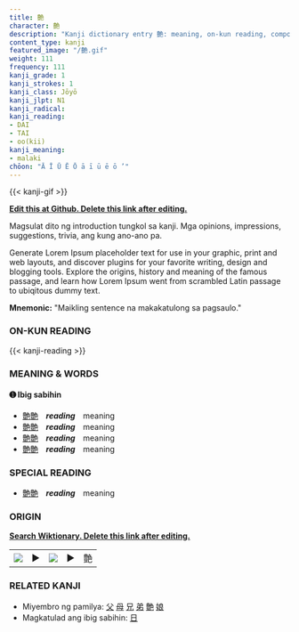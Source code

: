 ```yaml
---
title: 艶
character: 艶
description: "Kanji dictionary entry 艶: meaning, on-kun reading, compounds, origin, related kanji"
content_type: kanji
featured_image: "/艶.gif"
weight: 111
frequency: 111
kanji_grade: 1
kanji_strokes: 1
kanji_class: Jōyō
kanji_jlpt: N1
kanji_radical: 
kanji_reading: 
- DAI
- TAI
- oo(kii)
kanji_meaning:
- malaki
chōon: "Ā Ī Ū Ē Ō ā ī ū ē ō ’"
---
```

[//]: # (Don't edit the line below. Kanji animated GIF code is automatically generated.)
{{< kanji-gif >}}

[//]: # (Edit below this line.)

**[Edit this at Github. Delete this link after editing.](https://github.com/tim0g/tim/tree/main/content/kanji/艶/index.md)**

Magsulat dito ng introduction tungkol sa kanji. Mga opinions, impressions, suggestions, trivia, ang kung ano-ano pa.

Generate Lorem Ipsum placeholder text for use in your graphic, print and web layouts, and discover plugins for your favorite writing, design and blogging tools. Explore the origins, history and meaning of the famous passage, and learn how Lorem Ipsum went from scrambled Latin passage to ubiqitous dummy text.
 
**Mnemonic:** "Maikling sentence na makakatulong sa pagsaulo."

### ON-KUN READING

[//]: # (Don't edit the line below. ON-KUN READING code is automatically generated.)
{{< kanji-reading >}}

### MEANING & WORDS

#### ➊ **Ibig sabihin**
  - [艶](../艶)[艶](../艶)　***reading***　meaning
  - [艶](../艶)[艶](../艶)　***reading***　meaning
  - [艶](../艶)[艶](../艶)　***reading***　meaning
  - [艶](../艶)[艶](../艶)　***reading***　meaning

### SPECIAL READING
  - [艶](../艶)[艶](../艶)　***reading***　meaning

### ORIGIN

**[Search Wiktionary. Delete this link after editing.](https://wiktionary.org/wiki/艶)**
<table class="kanji-table"><tr><td>
<img src="60px-艶-bronze.svg.png">
</td><td>▶</td><td>
<img src="60px-艶-oracle.svg.png">
</td><td>▶</td>
<td class="kanji-origin">艶</td>
</tr></table>

### RELATED KANJI
- Miyembro ng pamilya: [父](../父) [母](../母) [兄](../兄) [弟](../弟) [艶](../艶) [娘](../娘)
- Magkatulad ang ibig sabihin: [日](../日)

